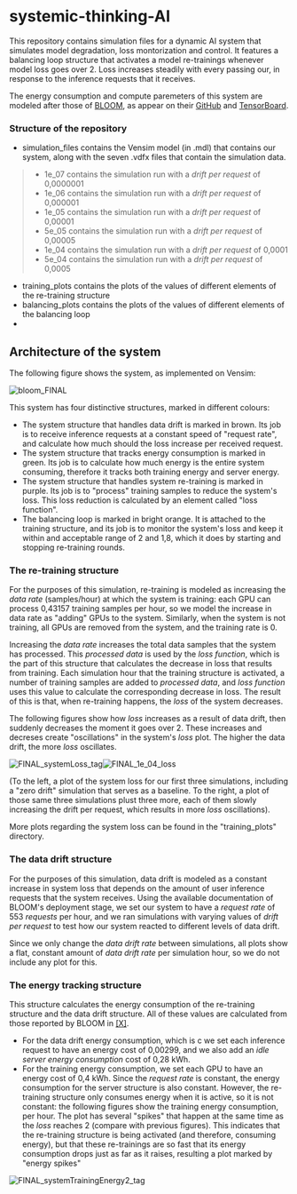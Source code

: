 # systemic-thinking-AI
This repository contains simulation files for a dynamic AI system that simulates model degradation, loss montorization and control. It features a balancing loop structure that activates a model re-trainings whenever model loss goes over 2. Loss increases steadily with every passing our, in response to the inference requests that it receives.

The energy consumption and compute paremeters of this system are modeled after those of [BLOOM](https://arxiv.org/pdf/2211.02001), as appear on their [GitHub](https://huggingface.co/bigscience/bloom-intermediate) and [TensorBoard](https://huggingface.co/bigscience/tr11-176B-logs/tensorboard).

### Structure of the repository
* simulation_files contains the Vensim model (in .mdl) that contains our system, along with the seven .vdfx files that contain the simulation data.
>* 1e_07 contains the simulation run with a *drift per request* of 0,0000001
>* 1e_06 contains the simulation run with a *drift per request* of 0,000001
>* 1e_05 contains the simulation run with a *drift per request* of 0,00001
>* 5e_05 contains the simulation run with a *drift per request* of 0,00005
>* 1e_04 contains the simulation run with a *drift per request* of 0,0001
>* 5e_04 contains the simulation run with a *drift per request* of 0,0005
* training_plots contains the plots of the values of different elements of the re-training structure
* balancing_plots contains the plots of the values of different elements of the balancing loop
* 

## Architecture of the system
The following figure shows the system, as implemented on Vensim:

![bloom_FINAL](https://github.com/user-attachments/assets/23e1d997-5ab9-4e02-8138-af74884c1b04)

This system has four distinctive structures, marked in different colours:
* The system structure that handles data drift is marked in brown. Its job is to receive inference requests at a constant speed of "request rate", and calculate how much should the loss increase per received request.
* The system structure that tracks energy consumption is marked in green. Its job is to calculate how much energy is the entire system consuming, therefore it tracks both training energy and server energy.
* The system structure that handles system re-training is marked in purple. Its job is to "process" training samples to reduce the system's loss. This loss reduction is calculated by an element called "loss function".
* The balancing loop is marked in bright orange. It is attached to the training structure, and its job is to monitor the system's loss and keep it within and acceptable range of 2 and 1,8, which it does by starting and stopping re-training rounds.

### The re-training structure
For the purposes of this simulation, re-training is modeled as increasing the *data rate* (samples/hour) at which the system is training: each GPU can process 0,43157 training samples per hour, so we model the increase in data rate as "adding" GPUs to the system. Similarly, when the system is not training, all GPUs are removed from the system, and the training rate is 0.

Increasing the *data rate* increases the total data samples that the system has processed. This *processed data* is used by the *loss function*, which is the part of this structure that calculates the decrease in loss that results from training. Each simulation hour that the training structure is activated, a number of training samples are added to *processed data*, and *loss function* uses this value to calculate the corresponding decrease in loss. The result of this is that, when re-training happens, the *loss* of the system decreases.

The following figures show how *loss* increases as a result of data drift, then suddenly decreases the moment it goes over 2. These increases and decreses create "oscillations" in the system's *loss* plot. The higher the data drift, the more *loss* oscillates.

 ![FINAL_systemLoss_tag](https://github.com/user-attachments/assets/04c95955-416d-40c2-ae07-abcf398840e9)![FINAL_1e_04_loss](https://github.com/user-attachments/assets/c375344a-5dab-4246-b36a-f008ccdd8a21)

(To the left, a plot of the system loss for our first three simulations, including a "zero drift" simulation that serves as a baseline. To the right, a plot of those same three simulations plust three more, each of them slowly increasing the drift per request, which results in more *loss* oscillations). 

 More plots regarding the system loss can be found in the "training_plots" directory.

### The data drift structure
For the purposes of this simulation, data drift is modeled as a constant increase in system loss that depends on the amount of user inference requests that the system receives. Using the available documentation of BLOOM's deployment stage, we set our system to have a *request rate* of 553 *requests* per hour, and we ran simulations with varying values of *drift per request* to test how our system reacted to different levels of data drift.

Since we only change the *data drift rate* between simulations, all plots show a flat, constant amount of *data drift rate* per simulation hour, so we do not include any plot for this.

### The energy tracking structure
This structure calculates the energy consumption of the re-training structure and the data drift structure. All of these values are calculated from those reported by BLOOM in [[X]](https://arxiv.org/pdf/2211.02001).
* For the data drift energy consumption, which is c we set each inference request to have an energy cost of 0,00299, and we also add an *idle server energy consumption* cost of  0,28 kWh.
* For the training energy consumption, we set each GPU to have an energy cost of 0,4 kWh.
Since the *request rate* is constant, the energy consumption for the server structure is also constant. However, the re-training structure only consumes energy when it is active, so it is not constant: the following figures show the training energy consumption, per hour. The plot has several "spikes" that happen at the same time as the *loss* reaches 2 (compare with previous figures). This indicates that the re-training structure is being activated (and therefore, consuming energy), but that these re-trainings are so fast that its energy consumption drops just as far as it raises, resulting a plot marked by "energy spikes"

![FINAL_systemTrainingEnergy2_tag](https://github.com/user-attachments/assets/eb8e1b8f-b9df-4d1c-adb5-e98d00a982bc)

